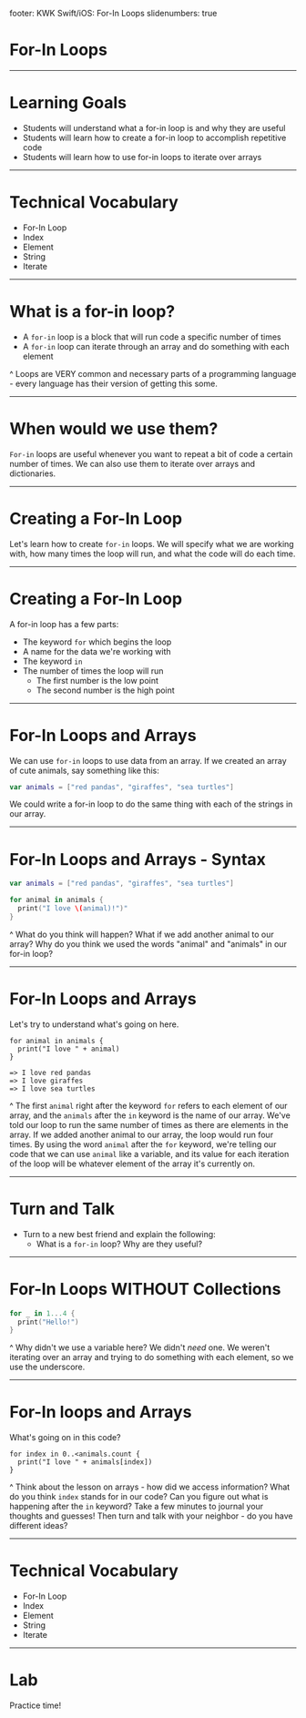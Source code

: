 footer: KWK Swift/iOS: For-In Loops
slidenumbers: true

# For-In Loops

---

# Learning Goals

* Students will understand what a for-in loop is and why they are useful
* Students will learn how to create a for-in loop to accomplish repetitive code
* Students will learn how to use for-in loops to iterate over arrays

---

# Technical Vocabulary

* For-In Loop
* Index
* Element
* String
* Iterate

---

# What is a for-in loop?

* A `for-in` loop is a block that will run code a specific number of times
* A `for-in` loop can iterate through an array and do something with each element

^ Loops are VERY common and necessary parts of a programming language - every language has their version of getting this some.

---

# When would we use them?

`For-in` loops are useful whenever you want to repeat a bit of code a certain number of times. We can also use them to iterate over arrays and dictionaries.

---

# Creating a For-In Loop

Let's learn how to create `for-in` loops. We will specify what we are working with, how many times the loop will run, and what the code will do each time.

---

# Creating a For-In Loop

A for-in loop has a few parts:

* The keyword `for` which begins the loop
* A name for the data we're working with
* The keyword `in`
* The number of times the loop will run
  - The first number is the low point
  - The second number is the high point

---

# For-In Loops and Arrays

We can use `for-in` loops to use data from an array. If we created an array of cute animals, say something like this:

```swift
var animals = ["red pandas", "giraffes", "sea turtles"]
```

We could write a for-in loop to do the same thing with each of the strings in our array.

---

# For-In Loops and Arrays - Syntax

```swift
var animals = ["red pandas", "giraffes", "sea turtles"]

for animal in animals {
  print("I love \(animal)!")"
}
```

^ What do you think will happen? What if we add another animal to our array? Why do you think we used the words "animal" and "animals" in our for-in loop?

---

# For-In Loops and Arrays

Let's try to understand what's going on here.

```
for animal in animals {
  print("I love " + animal)
}

=> I love red pandas
=> I love giraffes
=> I love sea turtles
```

^ The first `animal` right after the keyword `for` refers to each element of our array, and the `animals` after the `in` keyword is the name of our array.
We've told our loop to run the same number of times as there are elements in the array. If we added another animal to our array, the loop would run four times.
By using the word `animal` after the `for` keyword, we're telling our code that we can use `animal` like a variable, and its value for each iteration of the loop will be whatever element of the array it's currently on.

---

# Turn and Talk

* Turn to a new best friend and explain the following:
  - What is a `for-in` loop? Why are they useful?

---

# For-In Loops WITHOUT Collections

```swift
for _ in 1...4 {
  print("Hello!")
}
```

^ Why didn't we use a variable here? We didn't _need_ one. We weren't iterating over an array and trying to do something with each element, so we use the underscore.

---


# For-In loops and Arrays

What's going on in this code?

```
for index in 0..<animals.count {
  print("I love " + animals[index])
}
```

^ Think about the lesson on arrays - how did we access information? What do you think `index` stands for in our code? Can you figure out what is happening after the `in` keyword?
Take a few minutes to journal your thoughts and guesses! Then turn and talk with your neighbor - do you have different ideas?

---

# Technical Vocabulary

* For-In Loop
* Index
* Element
* String
* Iterate

---

# Lab

Practice time!
